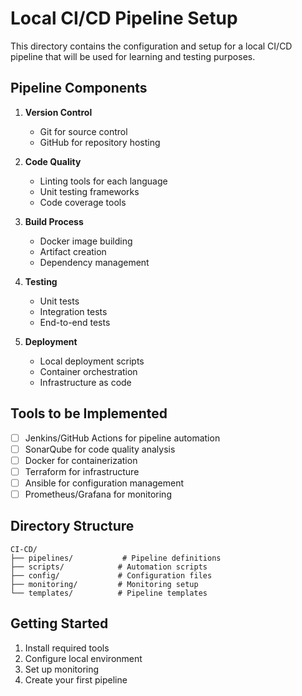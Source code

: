 # Local CI/CD Pipeline Setup

This directory contains the configuration and setup for a local CI/CD pipeline that will be used for learning and testing purposes.

## Pipeline Components

1. **Version Control**
   - Git for source control
   - GitHub for repository hosting

2. **Code Quality**
   - Linting tools for each language
   - Unit testing frameworks
   - Code coverage tools

3. **Build Process**
   - Docker image building
   - Artifact creation
   - Dependency management

4. **Testing**
   - Unit tests
   - Integration tests
   - End-to-end tests

5. **Deployment**
   - Local deployment scripts
   - Container orchestration
   - Infrastructure as code

## Tools to be Implemented

- [ ] Jenkins/GitHub Actions for pipeline automation
- [ ] SonarQube for code quality analysis
- [ ] Docker for containerization
- [ ] Terraform for infrastructure
- [ ] Ansible for configuration management
- [ ] Prometheus/Grafana for monitoring

## Directory Structure

```
CI-CD/
├── pipelines/           # Pipeline definitions
├── scripts/            # Automation scripts
├── config/             # Configuration files
├── monitoring/         # Monitoring setup
└── templates/          # Pipeline templates
```

## Getting Started

1. Install required tools
2. Configure local environment
3. Set up monitoring
4. Create your first pipeline
